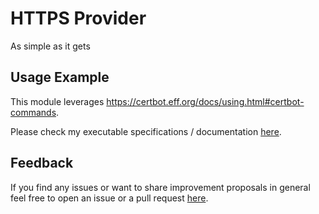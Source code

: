 # HTTPS Provider
As simple as it gets


## Usage Example
This module leverages https://certbot.eff.org/docs/using.html#certbot-commands.

Please check my executable specifications / documentation [here](https://github.com/homo-digitalis/https-provider/blob/master/src/https-provider.spec.ts).



## Feedback
If you find any issues or want to share improvement proposals in general feel free to open an issue or a pull request [here](https://github.com/homo-digitalis/https-provider).

